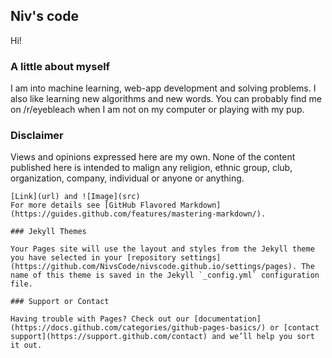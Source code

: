 ## Niv's code

Hi!

### A little about myself

I am into machine learning, web-app development and solving problems. I also like learning new algorithms and new words. You can probably find me on /r/eyebleach when I am not on my computer or playing with my pup.


### Disclaimer

Views and opinions expressed here are my own. None of the content published here is intended to malign any religion, ethnic group, club, organization, company, individual or anyone or anything.

```
[Link](url) and ![Image](src)
For more details see [GitHub Flavored Markdown](https://guides.github.com/features/mastering-markdown/).

### Jekyll Themes

Your Pages site will use the layout and styles from the Jekyll theme you have selected in your [repository settings](https://github.com/NivsCode/nivscode.github.io/settings/pages). The name of this theme is saved in the Jekyll `_config.yml` configuration file.

### Support or Contact

Having trouble with Pages? Check out our [documentation](https://docs.github.com/categories/github-pages-basics/) or [contact support](https://support.github.com/contact) and we’ll help you sort it out.

